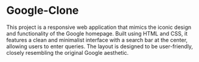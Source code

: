 # Google-Clone
This project is a responsive web application that mimics the iconic design and functionality of the Google homepage. Built using HTML and CSS, it features a clean and minimalist interface with a search bar at the center, allowing users to enter queries. The layout is designed to be user-friendly, closely resembling the original Google aesthetic.
